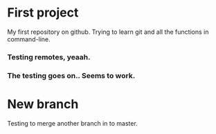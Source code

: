 # First project
My first repository on github. Trying to learn git and all the functions in command-line.

### Testing remotes, yeaah.
### The testing goes on.. Seems to work.

# New branch
Testing to merge another branch in to master.
